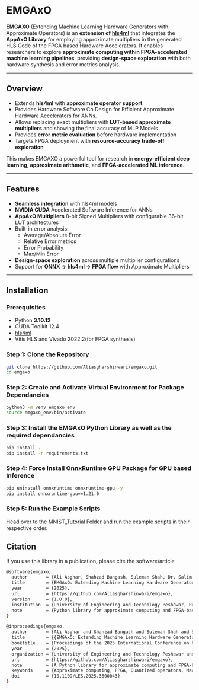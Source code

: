 # EMGAxO

**EMGAXO** (Extending Machine Learning Hardware Generators with Approximate Operators) is an **extension of [hls4ml](https://github.com/fastmachinelearning/hls4ml)** that integrates the **AppAxO Library** for employing approximate multipliers in the generated HLS Code of the FPGA based Hardware Accelerators.
It enables researchers to explore **approximate computing within FPGA-accelerated machine learning pipelines**, providing **design-space exploration** with both hardware synthesis and error metrics analysis.

---

## Overview

- Extends **hls4ml** with **approximate operator support**
- Provides Hardware Software Co Design for Efficient Approximate Hardware Accelerators for ANNs.
- Allows replacing exact multipliers with **LUT-based approximate multipliers** and showing the final accuracy of MLP Models
- Provides **error metric evaluation** before hardware implementation
- Targets FPGA deployment with **resource-accuracy trade-off exploration**  

This makes EMGAXO a powerful tool for research in **energy-efficient deep learning**, **approximate arithmetic**, and **FPGA-accelerated ML inference**.

---

## Features

- **Seamless integration** with hls4ml models
- **NVIDIA CUDA** Accelerated Software Inference for ANNs  
- **AppAxO Multipliers** 8-bit Signed Multipliers with configurable 36-bit LUT architectures  
- Built-in error analysis:  
  - Average/Absolute Error  
  - Relative Error metrics  
  - Error Probability  
  - Max/Min Error  
- **Design-space exploration** across multiple multiplier configurations  
- Support for **ONNX → hls4ml → FPGA flow** with Approximate Multipliers  

---

## Installation

### Prerequisites

- Python **3.10.12**  
- CUDA Toolkit 12.4
- [hls4ml](https://fastmachinelearning.org/hls4ml/)  
- Vitis HLS and Vivado 2022.2(for FPGA synthesis)  

### Step 1: Clone the Repository
```bash
git clone https://github.com/Aliasgharshinwari/emgaxo.git
cd emgaxo
```

### Step 2: Create and Activate Virtual Environment for Package Dependancies
```bash
python3 -m venv emgaxo_env
source emgaxo_env/bin/activate
```

### Step 3: Install the EMGAxO Python Library as well as the required dependancies
```bash
pip install .
pip install -r requirements.txt
```

### Step 4: Force Install OnnxRuntime GPU Package for GPU based Inference
```bash
pip uninstall onnxruntime onnxruntime-gpu -y
pip install onnxruntime-gpu==1.21.0
```

### Step 5: Run the Example Scripts
Head over to the MNIST_Tutorial Folder and run the example scripts in their respective order.


## Citation
If you use this library in a publication, please cite the software/article
```bash
@software{emgaxo,
  author       = {Ali Asghar, Shahzad Bangash, Suleman Shah, Dr. Salim Ullah, Dr. Laiq Hasan, Dr. Akash, Dr. Siva Satyendra Sahoo},
  title        = {EMGAxO: Extending Machine Learning Hardware Generators with Approximate Operators},
  year         = {2025},
  url          = {https://github.com/Aliasgharshinwari/emgaxo},
  version      = {1.0.0},
  institution  = {University of Engineering and Technology Peshawar, Ruhr-Universität Bochum},
  note         = {Python library for approximate computing and FPGA-based acceleration using quantized operators.}
}
```

```bash
@inproceedings{emgaxo,
  author       = {Ali Asghar and Shahzad Bangash and Suleman Shah and Salim Ullah and Laiq Hasan and Akash and Siva Satyendra Sahoo},
  title        = {{EMGAxO: Extending Machine Learning Hardware Generators with Approximate Operators}},
  booktitle    = {Proceedings of the 2025 International Conference on Compilers, Architectures, and Synthesis for Embedded Systems (CASES)},
  year         = {2025},
  organization = {University of Engineering and Technology Peshawar and Ruhr-Universität Bochum},
  url          = {https://github.com/Aliasgharshinwari/emgaxo},
  note         = {A Python library for approximate computing and FPGA-based acceleration using quantized operators.},
  keywords     = {Approximate computing, FPGA, Quantized operators, Machine learning acceleration},
  doi          = {10.1109/LES.2025.3600043}
}
```
